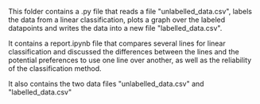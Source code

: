 This folder contains a .py file that reads a file "unlabelled_data.csv", labels the data from a linear classification, plots a graph over the labeled datapoints and writes the data into a new file "labelled_data.csv".

It contains a report.ipynb file that compares several lines for linear classification and discussed the differences between the lines and the potential preferences to use one line over another, as well as the reliability of the classification method.

It also contains the two data files "unlabelled_data.csv" and "labelled_data.csv"
